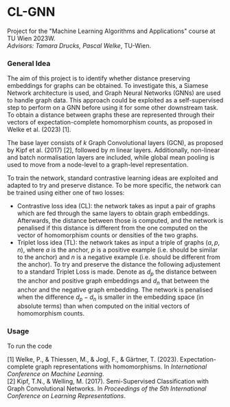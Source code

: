 # CL-GNN
Project for the "Machine Learning Algorithms and Applications" course at TU Wien 2023W.\
*Advisors: Tamara Drucks, Pascal Welke*, TU-Wien.

### General Idea
The aim of this project is to identify whether distance preserving embeddings for graphs can be obtained. To investigate this, a Siamese Network architecture is used, and Graph Neural Networks (GNNs) are used to handle graph data. This approach could be exploited as a self-supervised step to perform on a GNN before using it for some other downstream task.\
To obtain a distance between graphs these are represented through their vectors of expectation-complete homomorphism counts, as proposed in Welke et al. (2023) [1].

The base layer consists of $k$ Graph Convolutional layers (GCN), as proposed by Kipf et al. (2017) [2], followed by $m$ linear layers. Additionally, non-linear and batch normalisation layers are included, while global mean pooling is used to move from a node-level to a graph-level representation. 

To train the network, standard contrastive learning ideas are exploited and adapted to try and preserve distance. To be more specific, the network can be trained using either one of two losses:
- Contrastive loss idea (CL): the network takes as input a pair of graphs which are fed through the same layers to obtain graph embeddings. Afterwards, the distance between those is computed, and the network is penalised if this distance is different from the one computed on the vector of homomorphism counts or densities of the two graphs.
- Triplet loss idea (TL): the network takes as input a triple of graphs $(a, p, n)$, where $a$ is the anchor, $p$ is a positive example (i.e. should be similar to the anchor) and $n$ is a negative example (i.e. should be different from the anchor). To try and preserve the distance the following adjustement to a standard Triplet Loss is made. Denote as $d_p$ the distance between the anchor and positive graph embeddings and $d_n$ that between the anchor and the negative graph embedding. The network is penalised when the difference $d_p - d_n$ is smaller in the embedding space (in absolute terms) than when computed on the initial vectors of homomorphism counts.

### Usage
To run the code  


[1] Welke, P., \& Thiessen, M., \& Jogl, F., \& Gärtner, T. (2023). Expectation-complete graph representations with homomorphisms. In *International Conference on Machine Learning*.\
[2] Kipf, T.N., \& Welling, M. (2017). Semi-Supervised Classification with Graph Convolutional Networks. In *Proceedings of the 5th International Conference on Learning Representations*.

